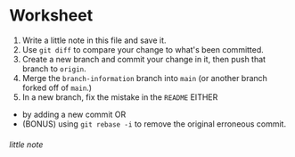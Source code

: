 # Worksheet

1. Write a little note in this file and save it.
2. Use `git diff` to compare your change to what's been committed.
3. Create a new branch and commit your change in it, then push that branch to `origin`.
4. Merge the `branch-information` branch into `main` (or another branch forked off of `main`.)
5. In a new branch, fix the mistake in the `README` EITHER

- by adding a new commit OR
- (BONUS) using `git rebase -i` to remove the original erroneous commit.

###### little note
